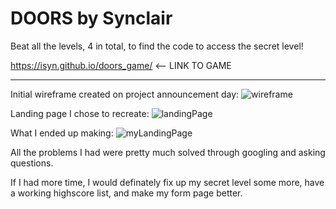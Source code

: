 # DOORS by Synclair

Beat all the levels, 4 in total, to find the code to access the secret level!

https://isyn.github.io/doors_game/ <-- LINK TO GAME

------------

Initial wireframe created on project announcement day:
![wireframe](http://i.imgur.com/y2gQso5.jpg "wireframe")

Landing page I chose to recreate:
![landingPage](http://www.cssauthor.com/wp-content/uploads/2013/01/tumblr.png)

What I ended up making:
![myLandingPage](http://i.imgur.com/UZ2F0BN.png)

All the problems I had were pretty much solved through googling and asking questions.

If I had more time, I would definately fix up my secret level some more, have a working highscore list, and make my form page better.
